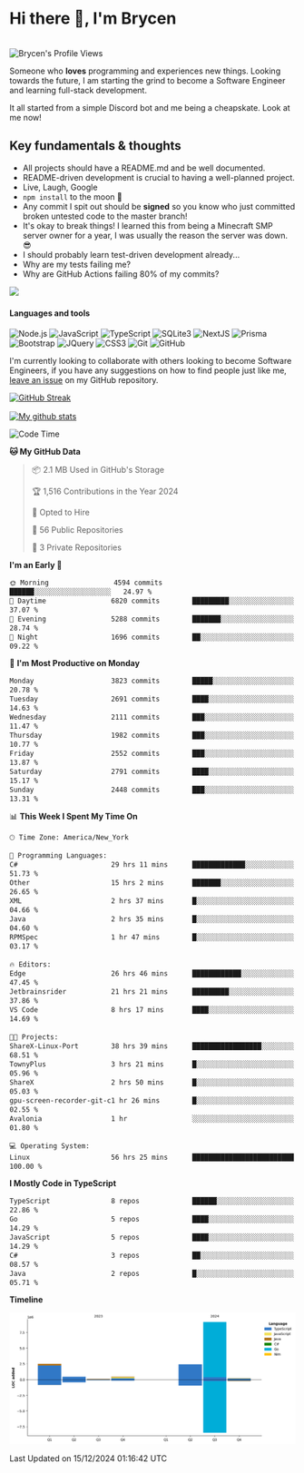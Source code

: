 # Hi there 👋, I'm Brycen

<br>
<img src="https://komarev.com/ghpvc/?username=BrycensRanch" alt="Brycen's Profile Views" />

Someone who **loves** programming and experiences new things. Looking towards the future, I am starting the grind to become a Software Engineer and learning full-stack development.

It all started from a simple Discord bot and me being a cheapskate. Look at me now!

## Key fundamentals & thoughts

- All projects should have a README.md and be well documented.
- README-driven development is crucial to having a well-planned project.
- Live, Laugh, Google
- `npm install` to the moon 🚀
- Any commit I spit out should be **signed** so you know who just committed broken untested code to the master branch!
- It's okay to break things! I learned this from being a Minecraft SMP server owner for a year, I was usually the reason the server was down. 😎
- I should probably learn test-driven development already...
- Why are my tests failing me?
- Why are GitHub Actions failing 80% of my commits? 

<img src="https://res.cloudinary.com/practicaldev/image/fetch/s--OoBLh7-Q--/c_limit%2Cf_auto%2Cfl_progressive%2Cq_auto%2Cw_880/https://cdn-images-1.medium.com/max/1614/1%2A8BlqJ8lNVZzuRjAg1mZ50w.png" height="400"/>

<h4>Languages and tools</h4>
<p>
  <img src="https://img.shields.io/badge/node.js%20-%2343853D.svg?&style=for-the-badge&logo=node.js&logoColor=white" alt="Node.js" />
  <img src="https://img.shields.io/badge/javascript%20-%23323330.svg?&style=for-the-badge&logo=javascript&logoColor=%23F7DF1E" alt="JavaScript" />
  <img src="https://img.shields.io/badge/typescript%20-%23323330.svg?&style=for-the-badge&logo=typescript&logoColor=#3467eb" alt="TypeScript" />
  <img src="https://img.shields.io/badge/sqlite3%20-%23323330.svg?&style=for-the-badge&logo=sqlite&logoColor=#3467eb" alt="SQLite3" />
  <img src="https://img.shields.io/badge/Next.JS%20-%23323330.svg?&style=for-the-badge&logo=next.js&logoColor=#3467eb" alt="NextJS" />
  <img src="https://img.shields.io/badge/Prisma%20-%23323330.svg?&style=for-the-badge&logo=prisma&logoColor=#3467eb" alt="Prisma" />
  <img src="https://img.shields.io/badge/bootstrap%20-%23323330.svg?&style=for-the-badge&logo=bootstrap" alt="Bootstrap" />
  <img src="https://img.shields.io/badge/jquery%20-%23323330.svg?&style=for-the-badge&logo=jquery" alt="JQuery" />
  <img src="https://img.shields.io/badge/css3%20-%23323330.svg?&style=for-the-badge&logo=css3" alt="CSS3" />
  <img src="https://img.shields.io/badge/git%20-%23323330.svg?&style=for-the-badge&logo=git" alt="Git" />
  <img src="https://img.shields.io/badge/github%20-%23323330.svg?&style=for-the-badge&logo=github" alt="GitHub" />
</p>

 I'm currently looking to collaborate with others looking to become Software Engineers, if you have any suggestions on how to find people just like me, [leave an issue](https://github.com/BrycensRanch/BrycensRanch/issues/new) on my GitHub repository.
 
 <p><a href="https://git.io/streak-stats"><img src="https://streak-stats.demolab.com?saas&user=BrycensRanch&amp;theme=dark&amp;hide_border=true&amp;fire=EB5454&amp;ring=0CEB19" alt="GitHub Streak"></a></p>

<a href="https://github.com/anuraghazra/github-readme-stats">
  <img align="center" src="https://github-readme-stats.anuraghazra1.vercel.app/api?username=BrycensRanch&show_icons=true&line_height=27&include_all_commits=true" alt="My github stats" />
</a>

<!--START_SECTION:waka-->
![Code Time](http://img.shields.io/badge/Code%20Time-1%2C339%20hrs%2045%20mins-blue)

**🐱 My GitHub Data** 

> 📦 2.1 MB Used in GitHub's Storage 
 > 
> 🏆 1,516 Contributions in the Year 2024
 > 
> 💼 Opted to Hire
 > 
> 📜 56 Public Repositories 
 > 
> 🔑 3 Private Repositories 
 > 
**I'm an Early 🐤** 

```text
🌞 Morning                4594 commits        ██████░░░░░░░░░░░░░░░░░░░   24.97 % 
🌆 Daytime                6820 commits        █████████░░░░░░░░░░░░░░░░   37.07 % 
🌃 Evening                5288 commits        ███████░░░░░░░░░░░░░░░░░░   28.74 % 
🌙 Night                  1696 commits        ██░░░░░░░░░░░░░░░░░░░░░░░   09.22 % 
```
📅 **I'm Most Productive on Monday** 

```text
Monday                   3823 commits        █████░░░░░░░░░░░░░░░░░░░░   20.78 % 
Tuesday                  2691 commits        ████░░░░░░░░░░░░░░░░░░░░░   14.63 % 
Wednesday                2111 commits        ███░░░░░░░░░░░░░░░░░░░░░░   11.47 % 
Thursday                 1982 commits        ███░░░░░░░░░░░░░░░░░░░░░░   10.77 % 
Friday                   2552 commits        ███░░░░░░░░░░░░░░░░░░░░░░   13.87 % 
Saturday                 2791 commits        ████░░░░░░░░░░░░░░░░░░░░░   15.17 % 
Sunday                   2448 commits        ███░░░░░░░░░░░░░░░░░░░░░░   13.31 % 
```


📊 **This Week I Spent My Time On** 

```text
🕑︎ Time Zone: America/New_York

💬 Programming Languages: 
C#                       29 hrs 11 mins      █████████████░░░░░░░░░░░░   51.73 % 
Other                    15 hrs 2 mins       ███████░░░░░░░░░░░░░░░░░░   26.65 % 
XML                      2 hrs 37 mins       █░░░░░░░░░░░░░░░░░░░░░░░░   04.66 % 
Java                     2 hrs 35 mins       █░░░░░░░░░░░░░░░░░░░░░░░░   04.60 % 
RPMSpec                  1 hr 47 mins        █░░░░░░░░░░░░░░░░░░░░░░░░   03.17 % 

🔥 Editors: 
Edge                     26 hrs 46 mins      ████████████░░░░░░░░░░░░░   47.45 % 
Jetbrainsrider           21 hrs 21 mins      █████████░░░░░░░░░░░░░░░░   37.86 % 
VS Code                  8 hrs 17 mins       ████░░░░░░░░░░░░░░░░░░░░░   14.69 % 

🐱‍💻 Projects: 
ShareX-Linux-Port        38 hrs 39 mins      █████████████████░░░░░░░░   68.51 % 
TownyPlus                3 hrs 21 mins       █░░░░░░░░░░░░░░░░░░░░░░░░   05.96 % 
ShareX                   2 hrs 50 mins       █░░░░░░░░░░░░░░░░░░░░░░░░   05.03 % 
gpu-screen-recorder-git-c1 hr 26 mins        █░░░░░░░░░░░░░░░░░░░░░░░░   02.55 % 
Avalonia                 1 hr                ░░░░░░░░░░░░░░░░░░░░░░░░░   01.80 % 

💻 Operating System: 
Linux                    56 hrs 25 mins      █████████████████████████   100.00 % 
```

**I Mostly Code in TypeScript** 

```text
TypeScript               8 repos             ██████░░░░░░░░░░░░░░░░░░░   22.86 % 
Go                       5 repos             ████░░░░░░░░░░░░░░░░░░░░░   14.29 % 
JavaScript               5 repos             ████░░░░░░░░░░░░░░░░░░░░░   14.29 % 
C#                       3 repos             ██░░░░░░░░░░░░░░░░░░░░░░░   08.57 % 
Java                     2 repos             █░░░░░░░░░░░░░░░░░░░░░░░░   05.71 % 
```



**Timeline**

![Lines of Code chart](https://raw.githubusercontent.com/BrycensRanch/BrycensRanch/main/assets/bar_graph.png)


 Last Updated on 15/12/2024 01:16:42 UTC
<!--END_SECTION:waka-->

<!--
**BrycensRanch/BrycensRanch** is a ✨ _special_ ✨ repository because its `README.md` (this file) appears on your GitHub profile.

Here are some ideas to get you started:

- 🔭 I’m currently working on ...
- 🌱 I’m currently learning ...
- 👯 I’m looking to collaborate on ...
- 🤔 I’m looking for help with ...
- 💬 Ask me about ...
- 📫 How to reach me: ...
- 😄 Pronouns: ...
- ⚡ Fun fact: ...
-->

